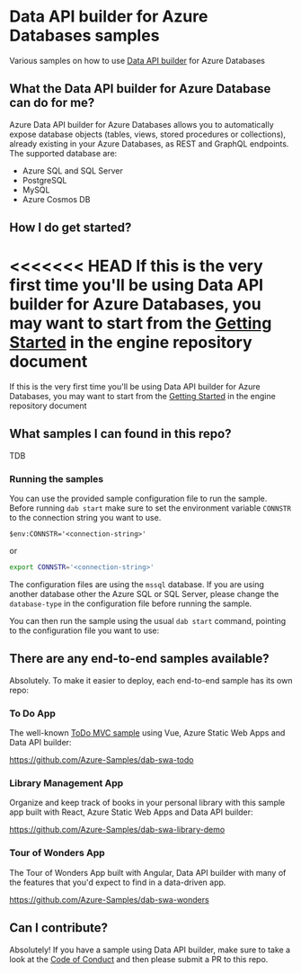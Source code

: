 # Data API builder for Azure Databases samples

Various samples on how to use [Data API builder](https://github.com/Azure/data-api-builder) for Azure Databases 

## What the Data API builder for Azure Database can do for me?

Azure Data API builder for Azure Databases allows you to automatically expose database objects (tables, views, stored procedures or collections), already existing in your Azure Databases, as REST and GraphQL endpoints. The supported database are:

- Azure SQL and SQL Server
- PostgreSQL
- MySQL
- Azure Cosmos DB 

## How I do get started?

<<<<<<< HEAD
If this is the very first time you'll be using Data API builder for Azure Databases, you may want to start from the [Getting Started](https://aka.ms/dabdocs) in the engine repository document
=======
If this is the very first time you'll be using Data API builder for Azure Databases, you may want to start from the [Getting Started](https://github.com/Azure/hawaii-engine/getting-started.md) in the engine repository document

## What samples I can found in this repo?

TDB

### Running the samples

You can use the provided sample configuration file to run the sample. Before running `dab start` make sure to set the environment variable `CONNSTR` to the connection string you want to use.

```powerhsell
$env:CONNSTR='<connection-string>'
```

or 

```bash
export CONNSTR='<connection-string>'
```

The configuration files are using the `mssql` database. If you are using another database other the Azure SQL or SQL Server, please change the `database-type` in the configuration file before running the sample.

You can then run the sample using the usual `dab start` command, pointing to the configuration file you want to use:


## There are any end-to-end samples available?

Absolutely. To make it easier to deploy, each end-to-end sample has its own repo:

### To Do App

The well-known [ToDo MVC sample](https://todomvc.com/) using Vue, Azure Static Web Apps and Data API builder:

https://github.com/Azure-Samples/dab-swa-todo

### Library Management App

Organize and keep track of books in your personal library with this sample app built with React, Azure Static Web Apps and Data API builder:

https://github.com/Azure-Samples/dab-swa-library-demo

### Tour of Wonders App

The Tour of Wonders App built with Angular, Data API builder with many of the features that you'd expect to find in a data-driven app.

https://github.com/Azure-Samples/dab-swa-wonders

## Can I contribute?

Absolutely! If you have a sample using Data API builder, make sure to take a look at the [Code of Conduct](./CODE_OF_CONDUCT.md) and then please submit a PR to this repo.
